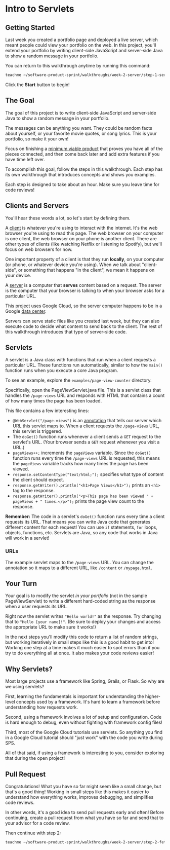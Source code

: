# Intro to Servlets

## Getting Started

Last week you created a portfolio page and deployed a live server, which meant
people could view your portfolio on the web. In this project, you'll extend your
portfolio by writing client-side JavaScript and server-side Java to show a
random message in your portfolio.

You can return to this walkthrough anytime by running this command:

```bash
teachme ~/software-product-sprint/walkthroughs/week-2-server/step-1-servlets-walkthrough.md
```

Click the **Start** button to begin!

## The Goal

The goal of this project is to write client-side JavaScript and server-side Java
to show a random message in your portfolio.

The messages can be anything you want. They could be random facts about
yourself, or your favorite movie quotes, or song lyrics. This is your portfolio,
so make it your own!

Focus on finishing a
[minimum viable product](https://en.wikipedia.org/wiki/Minimum_viable_product)
that proves you have all of the pieces connected, and then come back later and
add extra features if you have time left over.

To accomplish this goal, follow the steps in this walkthrough. Each step has its
own walkthrough that introduces concepts and shows you examples.

Each step is designed to take about an hour. Make sure you leave time for code
reviews!

## Clients and Servers

You'll hear these words a lot, so let's start by defining them.

A [client](https://en.wikipedia.org/wiki/Client_\(computing\)) is whatever
you're using to interact with the internet. It's the web browser you're using to
read this page. The web browser on your computer is one client, the web browser
on your phone is another client. There are other types of clients (like watching
Netflix or listening to Spotify), but we'll focus on web browsers for now.

One important property of a client is that they run **locally**, on your
computer (or phone, or whatever device you're using). When we talk about
"client-side", or something that happens "in the client", we mean it happens on
your device.

A [server](https://en.wikipedia.org/wiki/Server_\(computing\)) is a computer
that **serves** content based on a request. The server is the computer that your
browser is talking to when your browser asks for a particular URL.

This project uses Google Cloud, so the server computer happens to be in a Google
[data center](https://www.google.com/about/datacenters/).

Servers can serve static files like you created last week, but they can also
execute code to decide what content to send back to the client. The rest of this
walkthrough introduces that type of server-side code.

## Servlets

A servlet is a Java class with functions that run when a client requests a
particular URL. These functions run automatically, similar to how the `main()`
function runs when you execute a core Java program.

To see an example, explore the `examples/page-view-counter` directory.

Specifically, open the
<walkthrough-editor-open-file
    filePath="software-product-sprint/walkthroughs/week-2-server/examples/page-view-counter/src/main/java/com/google/sps/servlets/PageViewServlet.java">
  PageViewServlet.java
</walkthrough-editor-open-file>
file. This is a servlet class that handles the `/page-views` URL and responds
with HTML that contains a count of how many times the page has been loaded.

This file contains a few interesting lines:

-   `@WebServlet("/page-views")` is an
    [annotation](https://en.wikipedia.org/wiki/Java_annotation) that tells our
    server which URL this servlet maps to. When a client requests the
    `/page-views` URL, this servlet is triggered.
-   The `doGet()` function runs whenever a client sends a `GET` request to the
    servlet's URL. (Your browser sends a `GET` request whenever you visit a
    URL.)
-   `pageViews++;` increments the `pageViews` variable. Since the `doGet()`
    function runs every time the `/page-views` URL is requested, this means the
    `pageViews` variable tracks how many times the page has been viewed.
-   `response.setContentType("text/html;");` specifies what type of content the
    client should expect.
-   `response.getWriter().println("<h1>Page Views</h1>");` prints an `<h1>` tag
    to the response.
-   `response.getWriter().println("<p>This page has been viewed " + pageViews +
    " times.</p>");` prints the page view count to the response.

**Remember:** The code in a servlet's `doGet()` function runs every time a
client requests its URL. That means you can write Java code that generates
different content for each request! You can use `if` statements, `for` loops,
objects, functions, etc. Servlets are Java, so any code that works in Java will
work in a servlet!

### URLs

The example servlet maps to the `/page-views` URL. You can change the annotation
so it maps to a different URL, like `/content` or `/mypage.html`.

## Your Turn

Your goal is to modify the servlet *in your portfolio* (not in the sample
PageViewServlet) to write a different
hard-coded string as the response when a user requests its URL.

Right now the servlet writes `"Hello world!"` as the response. Try changing that
to `"Hello [your name]!"`.  (Be sure to deploy your changes and access the
appropriate URL to make sure it works!)

In the next steps you'll modify this code to return a list of random strings,
but working iteratively in small steps like this is a good habit to get into!
Working one step at a time makes it much easier to spot errors than if you try
to do everything all at once. It also makes your code reviews easier!

## Why Servlets?

Most large projects use a framework like Spring, Grails, or Flask. So why are we
using servlets?

First, learning the fundamentals is important for understanding the higher-level
concepts used by a framework. It's hard to learn a framework before
understanding how requests work.

Second, using a framework involves a lot of setup and configuration. Code is
hard enough to debug, even without fighting with framework config files!

Third, most of the Google Cloud tutorials use servlets. So anything you find in
a Google Cloud tutorial should "just work" with the code you write during SPS.

All of that said, if using a framework is interesting to you, consider exploring
that during the open project!

## Pull Request

<walkthrough-conclusion-trophy></walkthrough-conclusion-trophy>

Congratulations! What you have so far might seem like a small change, but that's
a good thing! Working in small steps like this makes it easier to understand how
everything works, improves debugging, and simplifies code reviews.

In other words, it's a good idea to send pull requests early and often! Before
continuing, create a pull request from what you have so far and send that to
your advisor for a code review.

Then continue with step 2:

```bash
teachme ~/software-product-sprint/walkthroughs/week-2-server/step-2-fetch-walkthrough.md
```
